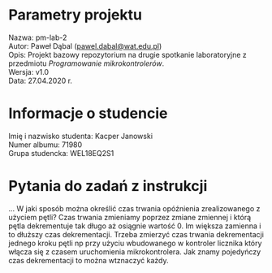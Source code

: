 # Parametry projektu

Nazwa: pm-lab-2  
Autor: Paweł Dąbal (pawel.dabal@wat.edu.pl)  
Opis: Projekt bazowy repozytorium na drugie spotkanie laboratoryjne z przedmiotu _Programowanie mikrokontrolerów_.  
Wersja: v1.0  
Data: 27.04.2020 r.

# Informacje o studencie

Imię i nazwisko studenta: Kacper Janowski  
Numer albumu: 71980  
Grupa studencka: WEL18EQ2S1

# Pytania do zadań z instrukcji
...
W jaki sposób można określić czas trwania opóźnienia zrealizowanego z użyciem pętli?
Czas trwania zmieniamy poprzez zmiane zmiennej i którą pętla dekrementuje tak długo aż osiągnie wartość 0. Im większa zamienna i to dłuższy czas dekrementacji. Trzeba zmierzyć czas trwania dekrementacji jednego kroku pętli np przy użyciu wbudowanego w kontroler licznika który włącza się z czasem uruchomienia mikrokontrolera. Jak znamy pojedyńczy czas dekrementacji to można wtznaczyć każdy.


